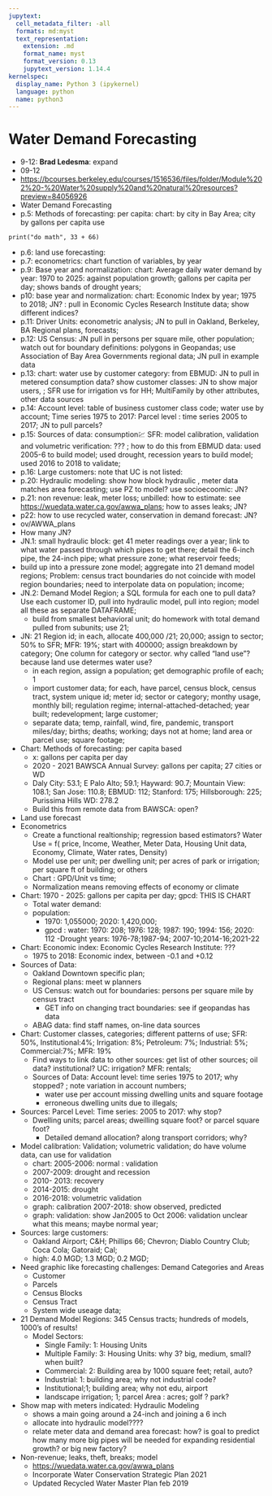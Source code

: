 ```yaml
---
jupytext:
  cell_metadata_filter: -all
  formats: md:myst
  text_representation:
    extension: .md
    format_name: myst
    format_version: 0.13
    jupytext_version: 1.14.4
kernelspec:
  display_name: Python 3 (ipykernel)
  language: python
  name: python3
---
```


# Water Demand Forecasting

-   9-12: **Brad Ledesma**: expand
-   09-12
-   https://bcourses.berkeley.edu/courses/1516536/files/folder/Module%202%20-%20Water%20supply%20and%20natural%20resources?preview=84056926
-   Water Demand Forecasting
-   p.5: Methods of forecasting: per capita: chart: by city in Bay Area; city by gallons per capita use

```{code-cell} python
print("do math", 33 + 66)
```

-   p.6: land use forecasting:
-   p.7: econometrics: chart function of variables, by year
-   p.9: Base year and normalization: chart: Average daily water demand by year: 1970 to 2025: against population growth; gallons per capita per day; shows bands of drought years;
-   p10: base year and normalization: chart: Economic Index by year; 1975 to 2018; JN? : pull in Economic Cycles Research Institute data; show different indices?
-   p.11: Driver Units: econometric analysis; JN to pull in Oakland, Berkeley, BA Regional plans, forecasts;
-   p.12: US Census: JN pull in persons per square mile, other population; watch out for boundary definitions: polygons in Geopandas; use Association of Bay Area Governments regional data; JN pull in example data
-   p.13: chart: water use by customer category: from EBMUD: JN to pull in metered consumption data? show customer classes: JN to show major users, ; SFR use for irrigation vs for HH; MultiFamily by other attributes, other data sources
-   p.14: Account level: table of business customer class code; water use by account; Time series 1975 to 2017: Parcel level : time series 2005 to 2017; JN to pull parcels?
-   p.15: Sources of data: consumption:chart: SFR: model calibration, validation and volumetric verification: ??? ; how to do this from EBMUD data: used 2005-6 to build model; used drought, recession years to build model; used 2016 to 2018 to validate;
-   p.16: Large customers: note that UC is not listed:
-   p.20: Hydraulic modeling: show how block hydraulic , meter data matches area forecasting; use PZ to model? use socioecoomic: JN?
-   p.21: non revenue: leak, meter loss; unbilled: how to estimate: see https://wuedata.water.ca.gov/awwa_plans; how to asses leaks; JN?
-   p22: how to use recycled water, conservation in demand forecast: JN?
-   ov/AWWA_plans
-   How many JN?
-   JN.1: small hydraulic block: get 41 meter readings over a year; link to what water passed through which pipes to get there; detail the 6-inch pipe, the 24-inch pipe; what pressure zone; what reservoir feeds;
-   build up into a pressure zone model; aggregate into 21 demand model regions; Problem: census tract boundaries do not coincide with model region boundaries; need to interpolate data on population; income;
-   JN.2: Demand Model Region; a SQL formula for each one to pull data? Use each customer ID, pull into hydraulic model, pull into region; model all these as separate DATAFRAME;
    -   build from smallest behavioral unit; do homework with total demand pulled from subunits; use 21;
-   JN: 21 Region id; in each, allocate 400,000 /21; 20,000; assign to sector; 50% to SFR; MFR: 19%; start with 400000; assign breakdown by category; One column for category or sector. why called “land use”? because land use determes water use?
    -   in each region, assign a population; get demographic profile of each; 1
    -   import customer data; for each, have parcel, census block, census tract, system unique id; meter id; sector or category; monthy usage, monthly bill; regulation regime; internal-attached-detached; year built; redevelopment; large customer;
    -   separate data; temp, rainfall, wind, fire, pandemic, transport miles/day; births; deaths; working; days not at home; land area or parcel use; square footage;
-   Chart: Methods of forecasting: per capita based
    -   x: gallons per capita per day
    -   2020 - 2021 BAWSCA Annual Survey: gallons per capita; 27 cities or WD
    -   Daly City: 53.1; E Palo Alto; 59.1; Hayward: 90.7; Mountain View: 108.1; San Jose: 110.8; EBMUD: 112; Stanford: 175; Hillsborough: 225; Purissima Hills WD: 278.2
    -   Build this from remote data from BAWSCA: open?
-   Land use forecast
-   Econometrics
    -   Create a functional realtionship; regression based estimators? Water Use = f( price, Income, Weather, Meter Data, Housing Unit data, Economy, Climate, Water rates, Density)
    -   Model use per unit; per dwelling unit; per acres of park or irrigation; per square ft of building; or others
    -   Chart : GPD/Unit vs time;
    -   Normalization means removing effects of economy or climate
-   Chart: 1970 - 2025: gallons per capita per day; gpcd: THIS IS CHART
    -   Total water demand:
    -   population:
        -   1970: 1,055000; 2020: 1,420,000;
        -   gpcd : water: 1970: 208; 1976: 128; 1987: 190; 1994: 156; 2020: 112
            -Drought years: 1976-78;1987-94; 2007-10;2014-16;2021-22
-   Chart: Economic index: Economic Cycles Research Institute: ???
    -   1975 to 2018: Economic index, between -0.1 and +0.12
-   Sources of Data:
    -   Oakland Downtown specific plan;
    -   Regional plans: meet w planners
    -   US Census: watch out for boundaries: persons per square mile by census tract
        -   GET info on changing tract boundaries: see if geopandas has data
    -   ABAG data: find staff names, on-line data sources
-   Chart: Customer classes, categories; different patterns of use; SFR: 50%, Institutional:4%; Irrigation: 8%; Petroleum: 7%; Industrial: 5%; Commercial:7%; MFR: 19%
    -   Find ways to link data to other sources: get list of other sources; oil data? institutional? UC: irrigation? MFR: rentals;
    -   Sources of Data: Account level: time series 1975 to 2017; why stopped? ; note variation in account numbers;
        -   water use per account missing dwelling units and square footage
        -   erroneous dwelling units due to illegals;
-   Sources: Parcel Level: Time series: 2005 to 2017: why stop?
    -   Dwelling units; parcel areas; dweilling square foot? or parcel square foot?
        -   Detailed demand allocation? along transport corridors; why?
-   Model calibration: Validation; volumetric validation; do have volume data, can use for validation
    - chart: 2005-2006: normal : validation
    - 2007-2009: drought and recession
    - 2010- 2013: recovery
    - 2014-2015: drought
    - 2016-2018: volumetric validation
    - graph: calibration 2007-2018: show observed, predicted
    - graph: validation: show Jan2005 to Oct 2006: validation unclear what this means; maybe normal year;
-   Sources: large customers:
    - Oakland Airport; C&H; Phillips 66; Chevron; Diablo Country Club; Coca Cola; Gatoraid; Cal;
    - high: 4.0 MGD; 1.3 MGD; 0.2 MGD;
-   Need graphic like forecasting challenges: Demand Categories and Areas
    - Customer
    - Parcels
    - Census Blocks
    - Census Tract
    - System wide useage data;
-   21 Demand Model Regions: 345 Census tracts; hundreds of models, 1000’s of results!
    -   Model Sectors:
        -   Single Family: 1: Housing Units
        -   Multiple Family: 3: Housing Units: why 3? big, medium, small? when built?
        -   Commercial: 2: Building area by 1000 square feet; retail, auto?
        -   Industrial: 1: building area; why not industrial code?
        -   Institutional;1; building area; why not edu, airport
        -   landscape irrigation; 1; parcel Area : acres; golf ? park?
-   Show map with meters indicated: Hydraulic Modeling
    - shows a main going around a 24-inch and joining a 6 inch
    - allocate into hydraulic model????
    - relate meter data and demand area forecast: how? is goal to predict how many more big pipes will be needed for expanding residential growth? or big new factory?
-   Non-revenue; leaks, theft, breaks; model
    - https://wuedata.water.ca.gov/awwa_plans
    -   Incorporate Water Conservation Strategic Plan 2021
    -   Updated Recycled Water Master Plan feb 2019
